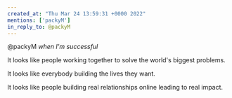 ```yaml
---
created_at: "Thu Mar 24 13:59:31 +0000 2022"
mentions: ['packyM']
in_reply_to: @packyM
---
```


@packyM *when I'm successful*

It looks like people working together to solve the world's biggest problems.

It looks like everybody building the lives they want.

It looks like people building real relationships online leading to real impact.